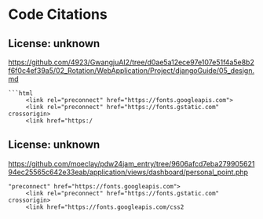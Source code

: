 # Code Citations

## License: unknown
https://github.com/4923/GwangjuAI2/tree/d0ae5a12ece97e107e51f4a5e8b2f6f0c4ef39a5/02_Rotation/WebApplication/Project/djangoGuide/05_design.md

```
```html
     <link rel="preconnect" href="https://fonts.googleapis.com">
     <link rel="preconnect" href="https://fonts.gstatic.com" crossorigin>
     <link href="https:/
```


## License: unknown
https://github.com/moeclay/pdw24jam_entry/tree/9606afcd7eba27990562194ec25565c642e33eab/application/views/dashboard/personal_point.php

```
"preconnect" href="https://fonts.googleapis.com">
     <link rel="preconnect" href="https://fonts.gstatic.com" crossorigin>
     <link href="https://fonts.googleapis.com/css2
```

